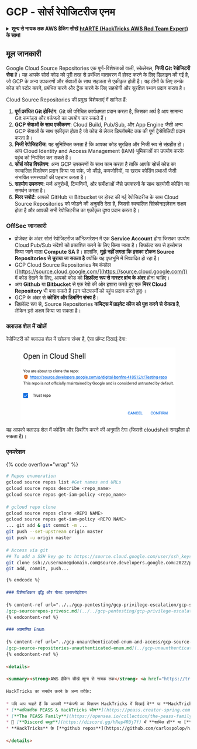 # GCP - सोर्स रेपोजिटरीज एनम

<details>

<summary><strong>शून्य से नायक तक AWS हैकिंग सीखें</strong> <a href="https://training.hacktricks.xyz/courses/arte"><strong>htARTE (HackTricks AWS Red Team Expert)</strong></a><strong> के साथ!</strong></summary>

HackTricks का समर्थन करने के अन्य तरीके:

* यदि आप चाहते हैं कि आपकी **कंपनी का विज्ञापन HackTricks में दिखाई दे** या **HackTricks को PDF में डाउनलोड करें**, तो [**सब्सक्रिप्शन प्लान्स**](https://github.com/sponsors/carlospolop) देखें!
* [**आधिकारिक PEASS & HackTricks स्वैग**](https://peass.creator-spring.com) प्राप्त करें
* [**The PEASS Family**](https://opensea.io/collection/the-peass-family) की खोज करें, हमारा एक्सक्लूसिव [**NFTs**](https://opensea.io/collection/the-peass-family) का संग्रह
* 💬 [**Discord group**](https://discord.gg/hRep4RUj7f) में **शामिल हों** या [**telegram group**](https://t.me/peass) या **Twitter** पर मुझे 🐦 [**@carlospolopm**](https://twitter.com/carlospolopm) **का अनुसरण करें**.
* **HackTricks** के [**github repos**](https://github.com/carlospolop/hacktricks) और [**HackTricks Cloud**](https://github.com/carlospolop/hacktricks-cloud) में PRs सबमिट करके अपनी हैकिंग ट्रिक्स साझा करें.

</details>

## मूल जानकारी <a href="#reviewing-cloud-git-repositories" id="reviewing-cloud-git-repositories"></a>

Google Cloud Source Repositories एक पूर्ण-विशेषताओं वाली, स्केलेबल, **निजी Git रेपोजिटरी सेवा** है। यह आपके सोर्स कोड को पूरी तरह से प्रबंधित वातावरण में होस्ट करने के लिए डिज़ाइन की गई है, जो GCP के अन्य उपकरणों और सेवाओं के साथ सहजता से एकीकृत होती है। यह टीमों के लिए उनके कोड को स्टोर करने, प्रबंधित करने और ट्रैक करने के लिए सहयोगी और सुरक्षित स्थान प्रदान करता है।

Cloud Source Repositories की प्रमुख विशेषताएं में शामिल हैं:

1. **पूर्ण प्रबंधित Git होस्टिंग**: Git की परिचित कार्यक्षमता प्रदान करता है, जिसका अर्थ है आप सामान्य Git कमांड्स और वर्कफ्लो का उपयोग कर सकते हैं।
2. **GCP सेवाओं के साथ एकीकरण**: Cloud Build, Pub/Sub, और App Engine जैसी अन्य GCP सेवाओं के साथ एकीकृत होता है जो कोड से लेकर डिप्लॉयमेंट तक की पूर्ण ट्रेसेबिलिटी प्रदान करता है।
3. **निजी रेपोजिटरीज**: यह सुनिश्चित करता है कि आपका कोड सुरक्षित और निजी रूप से संग्रहीत हो। आप Cloud Identity and Access Management (IAM) भूमिकाओं का उपयोग करके पहुंच को नियंत्रित कर सकते हैं।
4. **सोर्स कोड विश्लेषण**: अन्य GCP उपकरणों के साथ काम करता है ताकि आपके सोर्स कोड का स्वचालित विश्लेषण प्रदान किया जा सके, जो कीड़े, कमजोरियों, या खराब कोडिंग प्रथाओं जैसी संभावित समस्याओं की पहचान करता है।
5. **सहयोग उपकरण**: मर्ज अनुरोधों, टिप्पणियों, और समीक्षाओं जैसे उपकरणों के साथ सहयोगी कोडिंग का समर्थन करता है।
6. **मिरर सपोर्ट**: आपको GitHub या Bitbucket पर होस्ट की गई रेपोजिटरीज के साथ Cloud Source Repositories को जोड़ने की अनुमति देता है, जिससे स्वचालित सिंक्रोनाइज़ेशन सक्षम होता है और आपकी सभी रेपोजिटरीज का एकीकृत दृश्य प्रदान करता है।

### OffSec जानकारी <a href="#reviewing-cloud-git-repositories" id="reviewing-cloud-git-repositories"></a>

* प्रोजेक्ट के अंदर सोर्स रेपोजिटरीज कॉन्फ़िगरेशन में एक **Service Account** होगा जिसका उपयोग Cloud Pub/Sub संदेशों को प्रकाशित करने के लिए किया जाता है। डिफ़ॉल्ट रूप से इस्तेमाल किया जाने वाला **Compute SA** है। हालांकि, **मुझे नहीं लगता कि इसका टोकन Source Repositories से चुराया जा सकता है** क्योंकि यह पृष्ठभूमि में निष्पादित हो रहा है।
* GCP Cloud Source Repositories वेब कंसोल ([https://source.cloud.google.com/](https://source.cloud.google.com/)) में कोड देखने के लिए, आपको कोड को **डिफ़ॉल्ट रूप से मास्टर ब्रांच के अंदर** होना चाहिए।
* आप **Github** या **Bitbucket** से एक रेपो की ओर इशारा करते हुए एक **मिरर Cloud Repository** भी बना सकते हैं (उन प्लेटफार्मों को पहुंच प्रदान करते हुए)।
* GCP के अंदर से **कोडिंग और डिबगिंग संभव है**।
* डिफ़ॉल्ट रूप से, Source Repositories **कमिट्स में प्राइवेट कीज को पुश करने से रोकता है**, लेकिन इसे अक्षम किया जा सकता है।

### क्लाउड शेल में खोलें

रेपोजिटरी को क्लाउड शेल में खोलना संभव है, ऐसा प्रॉम्प्ट दिखाई देगा:

<figure><img src="../../../.gitbook/assets/image (136).png" alt=""><figcaption></figcaption></figure>

यह आपको क्लाउड शेल में कोडिंग और डिबगिंग करने की अनुमति देगा (जिससे cloudshell समझौता हो सकता है)।

### एनमरेशन

{% code overflow="wrap" %}
```bash
# Repos enumeration
gcloud source repos list #Get names and URLs
gcloud source repos describe <repo_name>
gcloud source repos get-iam-policy <repo_name>

# gcloud repo clone
gcloud source repos clone <REPO NAME>
gcloud source repos get-iam-policy <REPO NAME>
... git add & git commit -m ...
git push --set-upstream origin master
git push -u origin master

# Access via git
## To add a SSH key go to https://source.cloud.google.com/user/ssh_keys (no gcloud command)
git clone ssh://username@domain.com@source.developers.google.com:2022/p/<proj-name>/r/<repo-name>
git add, commit, push...
```
```markdown
{% endcode %}

### विशेषाधिकार वृद्धि और पोस्ट एक्सप्लॉइटेशन

{% content-ref url="../../gcp-pentesting/gcp-privilege-escalation/gcp-sourcerepos-privesc.md" %}
[gcp-sourcerepos-privesc.md](../../gcp-pentesting/gcp-privilege-escalation/gcp-sourcerepos-privesc.md)
{% endcontent-ref %}

### अप्रमाणित Enum

{% content-ref url="../gcp-unaunthenticated-enum-and-access/gcp-source-repositories-unauthenticated-enum.md" %}
[gcp-source-repositories-unauthenticated-enum.md](../gcp-unaunthenticated-enum-and-access/gcp-source-repositories-unauthenticated-enum.md)
{% endcontent-ref %}

<details>

<summary><strong>AWS हैकिंग सीखें शून्य से नायक तक</strong> <a href="https://training.hacktricks.xyz/courses/arte"><strong>htARTE (HackTricks AWS Red Team Expert)</strong></a><strong> के साथ!</strong></summary>

HackTricks का समर्थन करने के अन्य तरीके:

* यदि आप चाहते हैं कि आपकी **कंपनी का विज्ञापन HackTricks में दिखाई दे** या **HackTricks को PDF में डाउनलोड करें**, तो [**सदस्यता योजनाएं**](https://github.com/sponsors/carlospolop) देखें!
* [**आधिकारिक PEASS & HackTricks स्वैग**](https://peass.creator-spring.com) प्राप्त करें
* [**The PEASS Family**](https://opensea.io/collection/the-peass-family) की खोज करें, हमारा संग्रह विशेष [**NFTs**](https://opensea.io/collection/the-peass-family)
* 💬 [**Discord समूह**](https://discord.gg/hRep4RUj7f) में **शामिल हों** या [**telegram समूह**](https://t.me/peass) या **Twitter** 🐦 पर **मुझे फॉलो** करें [**@carlospolopm**](https://twitter.com/carlospolopm)**.**
* **HackTricks** के [**github repos**](https://github.com/carlospolop/hacktricks) और [**HackTricks Cloud**](https://github.com/carlospolop/hacktricks-cloud) में PRs सबमिट करके अपनी हैकिंग ट्रिक्स साझा करें।

</details>
```
